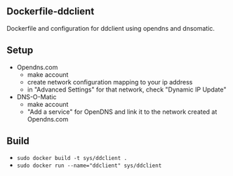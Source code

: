 ## Dockerfile-ddclient
Dockerfile and configuration for ddclient using opendns and dnsomatic.

## Setup
* Opendns.com
    * make account
    * create network configuration mapping to your ip address
    * in "Advanced Settings" for that network, check "Dynamic IP Update"
* DNS-O-Matic
    * make account
    * "Add a service" for OpenDNS and link it to the network created at
      Opendns.com

## Build
* `sudo docker build -t sys/ddclient .`
* `sudo docker run --name="ddclient" sys/ddclient`
